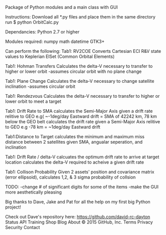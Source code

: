 
Package of Python modules and a main class with GUI

Instructions: Download all *.py files and place them in the same directory run $ python OrbitCalc.py

Dependancies: Python 2.7 or higher

Modules required: numpy math datetime GTK3+

Can perform the following: Tab1: RV2COE Converts Cartesian ECI R&V state values to Keplerian ElSet (Common Orbital Elements)

Tab1: Hohman Transfers Calculates the delta-V necessary to transfer to higher or lower orbit -assumes circular orbit with no plane change

Tab1: Plane Change Calculates the delta-V necessary to change satellite inclination -assumes circular orbit

Tab1: Rendezvous Calculates the delta-V necessary to transfer to higher or lower orbit to meet a target

Tab1: Drift Rate to SMA calculates the Semi-Major Axis given a drift rate relitive to GEO e.g( ~-1deg/day Eastward drift = SMA of 42242 km, 78 km below the GEO belt calculates the drift rate given a Semi-Major Axis relitive to GEO e.g -78 km = ~1deg/day Eastward drift

Tab1:Distance to Target calculates the minimum and maximum miss distance between 2 satellites given SMA, angualar seperation, and inclination

Tab1: Drift Rate / delta-V calcuates the optimum drift rate to arrive at target location calculates the delta-V required to acheive a given drift rate

Tab1: Collison Probability Given 2 assets' position and covariance matrix (error ellipsoid), calculates 1,2, & 3 sigma probability of collsion

TODO: -change # of significant digits for some of the items -make the GUI more aesthetically pleasing

Big thanks to Dave, Jake and Pat for all the help on my first big Python project!

Check out Dave's repository here: https://github.com/david-rc-dayton
Status API Training Shop Blog About
© 2015 GitHub, Inc. Terms Privacy Security Contact